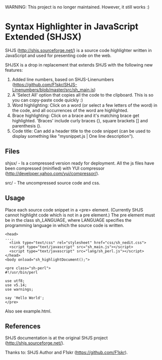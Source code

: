 WARNING: This project is no longer maintained. However, it still works :)

Syntax Highlighter in JavaScript Extended (SHJSX)
===================================================

SHJS (http://shjs.sourceforge.net/) is a source code highlighter written in JavaScript and used for presenting code on the web.

SHJSX is a drop in replacement that extends SHJS with the following new features:
  
1. Added line numbers, based on SHJS-Linenumbers (https://github.com/F1skr/SHJS-Linenumbers/blob/master/src/sh_main.js)
2. A 'Select All' option that copies all the code to the clipboard. This is so you can copy-paste code quickly :)
3. Word highlighting: Click on a word (or select a few letters of the word) in the code, and all occurrences of the word are highlighted.
4. Brace highlighting: Click on a brace and it's matching brace get highlighted. 'Braces' include curly braces {}, square brackets [] and parenthesis ().
5. Code title: Can add a header title to the code snippet (can be used to display something like "mysnippet.js | One line description").


Files
-------

shjsx/ - Is a compressed version ready for deployment. All the js files have been compressed (minified) with YUI compressor (http://developer.yahoo.com/yui/compressor/).

src/ - The uncompressed source code and css.


Usage
-------
Place each source code snippet in a &lt;pre&gt; element. (Currently SHJS cannot highlight code which is not in a pre element.) The pre element must be in the class sh_LANGUAGE, where LANGUAGE specifies the programming language in which the source code is written.


    <head>
    ....
      <link type="text/css" rel="stylesheet" href="css/sh_nedit.css">
      <script type="text/javascript" src="sh_main.js"></script>
      <script type="text/javascript" src="lang/sh_perl.js"></script>
    </head>
    <body onload="sh_highlightDocument();">

    <pre class="sh-perl">
    #!/usr/bin/perl
    
    use utf8;
    use v5.14;
    use warnings;
    
    say 'Hello World';
    </pre>

Also see example.html.


References
-------------

SHJS documentation is at the original SHJS project (http://shjs.sourceforge.net/).


Thanks to:
SHJS Author and F1skr (https://github.com/F1skr).
